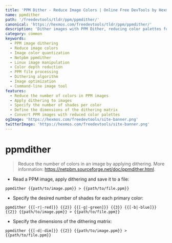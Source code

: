 ```yaml
---
title: 'PPM Dither - Reduce Image Colors | Online Free DevTools by Hexmos'
name: ppmdither
path: '/freedevtools/tldr/ppm/ppmdither/'
canonical: 'https://hexmos.com/freedevtools/tldr/ppm/ppmdither/'
description: 'Dither images with PPM Dither, reducing color palettes for optimized file sizes. Free online tool, no registration required.'
category: common
keywords:
  - PPM image dithering
  - Reduce image colors
  - Image color quantization
  - Netpbm ppmdither
  - Linux image manipulation
  - Color depth reduction
  - PPM file processing
  - Dithering algorithm
  - Image optimization
  - Command-line image tool
features:
  - Reduce the number of colors in PPM images
  - Apply dithering to images
  - Specify the number of shades per color
  - Define the dimensions of the dithering matrix
  - Convert PPM images with reduced color palettes
ogImage: 'https://hexmos.com/freedevtools/site-banner.png'
twitterImage: 'https://hexmos.com/freedevtools/site-banner.png'
---
```


# ppmdither

> Reduce the number of colors in an image by applying dithering.
> More information: <https://netpbm.sourceforge.net/doc/ppmdither.html>.

- Read a PPM image, apply dithering and save it to a file:

`ppmdither {{path/to/image.ppm}} > {{path/to/file.ppm}}`

- Specify the desired number of shades for each primary color:

`ppmdither {{[-r|-red]}} {{2}} {{[-g|-green]}} {{3}} {{[-b|-blue]}} {{2}} {{path/to/image.ppm}} > {{path/to/file.ppm}}`

- Specify the dimensions of the dithering matrix:

`ppmdither {{[-d|-dim]}} {{2}} {{path/to/image.ppm}} > {{path/to/file.ppm}}`
